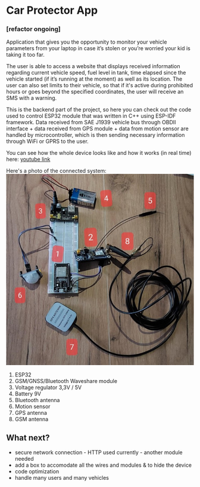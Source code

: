 # Car Protector App
### [refactor ongoing]
Application that gives you the opportunity to monitor your vehicle parameters from your laptop in case it’s stolen or you’re worried your kid is taking it too far.

The user is able to access a website that displays received information regarding current vehicle speed, fuel level in tank, time elapsed since the vehicle started (if it’s running at the moment) as well as its location. The user can also set limits to their vehicle, so that if it's active during prohibited hours or goes beyond the specified coordinates, the user will receive an SMS with a warning.

This is the backend part of the project, so here you can check out the code used to control ESP32 module that was written in C++ using ESP-IDF framework. Data received from SAE J1939 vehicle bus through OBDII interface + data received from GPS module + data from motion sensor are handled by microcontroller, which is then sending necessary information through WiFi or GPRS to the user.

You can see how the whole device looks like and how it works (in real time) here: [youtube link](https://www.youtube.com/watch?v=i5NljPKVwE0)

Here's a photo of the connected system:
![](device.jpg)

1. ESP32
2. GSM/GNSS/Bluetooth Waveshare module
3. Voltage regulator 3,3V / 5V
4. Battery 9V
5. Bluetooth antenna
6. Motion sensor
7. GPS antenna
8. GSM antenna

## What next?
- secure network connection - HTTP used currently - another module needed
- add a box to accomodate all the wires and modules & to hide the device
- code optimization
- handle many users and many vehicles